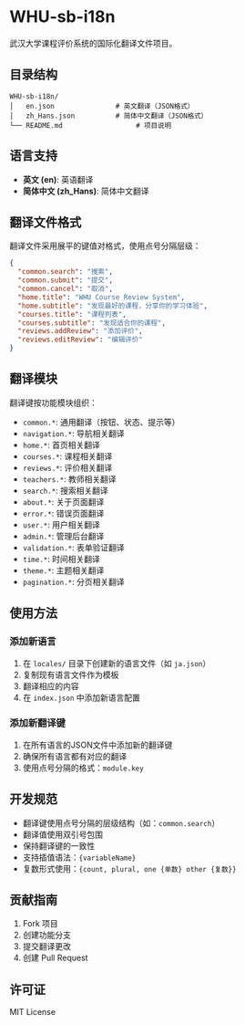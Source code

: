 # WHU-sb-i18n

武汉大学课程评价系统的国际化翻译文件项目。

## 目录结构

```
WHU-sb-i18n/
│   en.json               # 英文翻译（JSON格式）
│   zh_Hans.json          # 简体中文翻译（JSON格式）
└── README.md                  # 项目说明
```

## 语言支持

- **英文 (en)**: 英语翻译
- **简体中文 (zh_Hans)**: 简体中文翻译

## 翻译文件格式

翻译文件采用展平的键值对格式，使用点号分隔层级：

```json
{
  "common.search": "搜索",
  "common.submit": "提交",
  "common.cancel": "取消",
  "home.title": "WHU Course Review System",
  "home.subtitle": "发现最好的课程，分享你的学习体验",
  "courses.title": "课程列表",
  "courses.subtitle": "发现适合你的课程",
  "reviews.addReview": "添加评价",
  "reviews.editReview": "编辑评价"
}
```

## 翻译模块

翻译键按功能模块组织：

- `common.*`: 通用翻译（按钮、状态、提示等）
- `navigation.*`: 导航相关翻译
- `home.*`: 首页相关翻译
- `courses.*`: 课程相关翻译
- `reviews.*`: 评价相关翻译
- `teachers.*`: 教师相关翻译
- `search.*`: 搜索相关翻译
- `about.*`: 关于页面翻译
- `error.*`: 错误页面翻译
- `user.*`: 用户相关翻译
- `admin.*`: 管理后台翻译
- `validation.*`: 表单验证翻译
- `time.*`: 时间相关翻译
- `theme.*`: 主题相关翻译
- `pagination.*`: 分页相关翻译

## 使用方法

### 添加新语言

1. 在 `locales/` 目录下创建新的语言文件（如 `ja.json`）
2. 复制现有语言文件作为模板
3. 翻译相应的内容
4. 在 `index.json` 中添加新语言配置

### 添加新翻译键

1. 在所有语言的JSON文件中添加新的翻译键
2. 确保所有语言都有对应的翻译
3. 使用点号分隔的格式：`module.key`

## 开发规范

- 翻译键使用点号分隔的层级结构（如：`common.search`）
- 翻译值使用双引号包围
- 保持翻译键的一致性
- 支持插值语法：`{variableName}`
- 复数形式使用：`{count, plural, one {单数} other {复数}}`

## 贡献指南

1. Fork 项目
2. 创建功能分支
3. 提交翻译更改
4. 创建 Pull Request

## 许可证

MIT License
